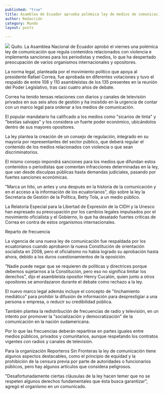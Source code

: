 ```yaml
---
published: "true"
title: Asamblea de Ecuador aprueba polémica ley de medios de comunicación
author: Redacción
category: Mundo
layout: posts

---
```


![](http://i.imgur.com/cltYckRm.jpg)
Quito. La Asamblea Nacional de Ecuador aprobó el viernes una polémica ley de comunicación que regula contenidos relacionados con violencia e implementa sanciones para los periodistas y medios, lo que ha despertado preocupación de varios organismos internacionales y opositores.

La norma legal, planteada por el movimiento político que apoya al presidente Rafael Correa, fue aprobada en diferentes votaciones y tuvo el respaldo de entre 108 y 110 asambleístas de los 135 presentes en la reunión del Poder Legislativo, tras casi cuatro años de debate.

Correa ha tenido tensas relaciones con diarios y canales de televisión privados en sus seis años de gestión y ha insistido en la urgencia de contar con un marco legal para ordenar a los medios de comunicación.

El popular mandatario ha calificado a los medios como "sicarios de tinta" y "bestias salvajes" y los considera un fuerte poder económico, ubicándolos dentro de sus mayores opositores.

La ley plantea la creación de un consejo de regulación, integrado en su mayoría por representantes del sector público, que deberá regular el contenido de los medios relacionados con violencia o que sean discriminatorios.

El mismo consejo impondrá sanciones para los medios que difundan estos contenidos o periodistas que comentan infracciones determinadas en la ley, que van desde disculpas públicas hasta demandas judiciales, pasando por fuertes sanciones económicas.

"Marca un hito, un antes y una después en la historia de la comunicación y en el acceso a la información de los ecuatorianos", dijo sobre la ley la Secretaria de Gestión de la Política, Betty Tola, a un medio público.

La Relatoría Especial para la Libertad de Expresión de la CIDH y la Unesco han expresado su preocupación por los cambios legales impulsados por el movimiento oficialista y el Gobierno, lo que ha desatado fuertes críticas de Correa en contra de estos organismos internacionales.

Reparto de frecuencia

La vigencia de una nueva ley de comunicación fue respaldada por los ecuatorianos cuando aprobaron la nueva Constitución de orientación socialista en 2008, pero el oficialismo no había logrado su aprobación hasta ahora, debido a los duros cuestionamientos de la oposición.

"Nadie puede negar que se requieren de políticas y directrices porque debemos sujetarnos a la Constitución, pero eso no significa limitar los derechos", dijo el asambleísta opositor Henry Cucalón, quien junto a otros opositores se amordazaron durante el debate como rechazo a la ley.

El nuevo marco legal además incluye el concepto de "linchamiento mediático" para prohibir la difusión de información para desprestigiar a una persona o empresa, o reducir su credibilidad pública.

También plantea la redistribución de frecuencias de radio y televisión, en un intento por promover la "socialización y democratización" de la comunicación en la nación sudamericana.

Por lo que las frecuencias deberán repartirse en partes iguales entre medios públicos, privados y comunitarios, aunque respetando los contratos vigentes con radios y canales de televisión.

Para la organización Reporteros Sin Fronteras la ley de comunicación tiene algunos aspectos destacables, como el principio de equidad y la prohibición de la censura previa por parte de autoridades o funcionarios públicos, pero hay algunos artículos que considera peligrosos.

"Desafortunadamente ciertas cláusulas de la ley hacen temer que no se respeten algunos derechos fundamentales que ésta busca garantizar", agregó el organismo en un comunicado.
